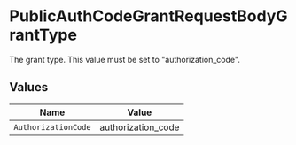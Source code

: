 # PublicAuthCodeGrantRequestBodyGrantType

The grant type. This value must be set to "authorization_code".


## Values

| Name                | Value               |
| ------------------- | ------------------- |
| `AuthorizationCode` | authorization_code  |